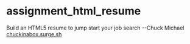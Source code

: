 # assignment_html_resume
Build an HTML5 resume to jump start your job search
--Chuck Michael <a href=chuckinabox.surge.sh>chuckinabox.surge.sh</a>
